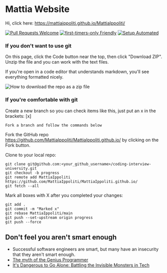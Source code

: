 # Mattia Website

Hi, click here: https://mattiaippoliti.github.io/MattiaIppoliti/

[![Pull Requests Welcome](https://img.shields.io/badge/PRs-welcome-brightgreen.svg?style=flat)](http://makeapullrequest.com)
[![first-timers-only Friendly](https://img.shields.io/badge/first--timers--only-friendly-blue.svg)](http://www.firsttimersonly.com/)
[![Setup Automated](https://img.shields.io/badge/setup-automated-blue?logo=gitpod)](https://gitpod.io/from-referrer/)

### If you don't want to use git

On this page, click the Code button near the top, then click "Download ZIP". Unzip the file and you can work with the text files.

If you're open in a code editor that understands markdown, you'll see everything formatted nicely.

![How to download the repo as a zip file](https://mattiaippolitiwebsite.s3.amazonaws.com/clone.jpg)

### If you're comfortable with git

Create a new branch so you can check items like this, just put an x in the brackets: [x]

    Fork a branch and follow the commands below

Fork the GitHub repo https://github.com/MattiaIppoliti/MattiaIppoliti.github.io/ by clicking on the Fork button.

Clone to your local repo:

    git clone git@github.com:<your_github_username>/coding-interview-university.git
    git checkout -b progress
    git remote add MattiaIppoliti https://github.com/MattiaIppoliti/MattiaIppoliti.github.io/
    git fetch --all

Mark all boxes with X after you completed your changes:

    git add .
    git commit -m "Marked x"
    git rebase MattiaIppoliti/main
    git push --set-upstream origin progress
    git push --force

## Don't feel you aren't smart enough

- Successful software engineers are smart, but many have an insecurity that they aren't smart enough.
- [The myth of the Genius Programmer](https://www.youtube.com/watch?v=0SARbwvhupQ)
- [It's Dangerous to Go Alone: Battling the Invisible Monsters in Tech](https://www.youtube.com/watch?v=1i8ylq4j_EY)

